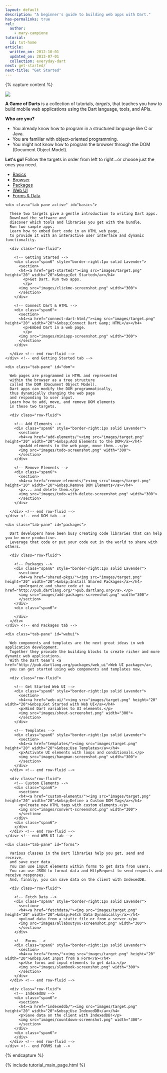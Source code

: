 ```yaml
---
layout: default
description: "A beginner's guide to building web apps with Dart."
has-permalinks: true
rel:
  author:
    - mary-campione
tutorial:
  id: tut-home
article:
  written_on: 2012-10-01
  updated_on: 2013-07-01
  collection: everyday-dart
next: get-started/
next-title: "Get Started"
---
```


{% capture content %}

<img src="images/banner.png">

**A Game of Darts**
is a collection of tutorials, _targets_,
that teaches you how to build mobile web applications
using the Dart language, tools, and APIs.

<strong>Who are you?</strong>
<ul>
<li> You already know how to program in a structured language like C or Java.</li>
<li> You are familiar with object-oriented programming.</li>
<li> You might not know how to program the browser through the DOM (Document Object Model).</li>
</ul>

<strong>Let's go!</strong> Follow the targets in order from left to right...or choose just the ones you need.

<div class="tute-tabs">
<div class="tabbable">
  <ul class="nav nav-tabs">
    <li class="active"><a href="#basics" data-toggle="tab">Basics</a></li>
    <li><a href="#dom" data-toggle="tab">Browser</a></li>
    <li><a href="#packages" data-toggle="tab">Packages</a></li>
    <li><a href="#webui" data-toggle="tab">Web UI</a></li>
    <!--<li><a href="#polymer" data-toggle="tab">Polymer</a></li>-->
    <li><a href="#forms" data-toggle="tab">Forms & Data</a></li>
    <!--<li><a href="#mobile" data-toggle="tab">Mobile</a></li>-->
  </ul>

  <div class="tab-content">

  <!-- BASICS TAB -->
    <div class="tab-pane active" id="basics">

      These two targets give a gentle introduction to writing Dart apps.
      Download the software and
      discover which tools and libraries you get with the bundle.
      Run two sample apps.
      Learn how to embed Dart code in an HTML web page,
      to provide it with an interactive user interface and dynamic functionality.

      <div class="row-fluid">

        <!-- Getting Started -->
        <div class="span6" style="border-right:1px solid Lavender">
          <section>
          <h4><a href="get-started/"><img src="images/target.png" height="20" width="20">&nbsp;Get Started</a></h4>
            <p>Get Dart. Run two apps.
            </p>
          <img src="images/clickme-screenshot.png" width="300">
          </section>
        </div>

        <!-- Connect Dart & HTML -->
        <div class="span6">
          <section>
          <h4><a href="connect-dart-html/"><img src="images/target.png" height="20" width="20">&nbsp;Connect Dart &amp; HTML</a></h4>
            <p>Embed Dart in a web page.
            </p>
          <img src="images/miniapp-screenshot.png" width="300">
          </section>
        </div>

      </div> <!-- end row-fluid -->
    </div> <!-- end Getting Started tab -->

  <!-- DOM TAB -->
    <div class="tab-pane" id="dom">

      Web pages are programmed in HTML and represented
      within the browser as a tree structure
      called the DOM (Document Object Model).
      Dart apps can modify the DOM programmatically,
      thus dynamically changing the web page
      and responding to user input.
      Learn how to add, move, and remove DOM elements
      in these two targets.

      <div class="row-fluid">

        <!-- Add Elements -->
        <div class="span6" style="border-right:1px solid Lavender">
          <section>
          <h4><a href="add-elements/"><img src="images/target.png" height="20" width="20">&nbsp;Add Elements to the DOM</a></h4>
          <p>Add elements to the web page, move them...</p>
          <img src="images/todo-screenshot.png" width="300">
          </section>
        </div>

        <!-- Remove Elements -->
        <div class="span6">
          <section>
          <h4><a href="remove-elements/"><img src="images/target.png" height="20" width="20">&nbsp;Remove DOM Elements</a></h4>
          <p>... and delete them.</p>
          <img src="images/todo-with-delete-screenshot.png" width="300">
          </section>
        </div>

      </div> <!-- end row-fluid -->
    </div> <!-- end DOM tab -->

  <!-- PACKAGES TAB -->
    <div class="tab-pane" id="packages">

      Dart developers have been busy creating code libraries that can help you be more productive.
      Leverage that code or put your code out in the world to share with others.

      <div class="row-fluid">

        <!-- Packages -->
        <div class="span6" style="border-right:1px solid Lavender">
          <section>
          <h4><a href="shared-pkgs/"><img src="images/target.png" height="20" width="20">&nbsp;Install Shared Packages</a></h4>
          <p>Organize and share code at <a href="http://pub.dartlang.org/">pub.dartlang.org</a>.</p>
          <img src="images/add-packages-screenshot.png" width="300">
          </section>
        </div>
        <div class="span6">

        </div>
      </div>
    </div> <!-- end Packages tab -->

  <!-- WEB UI TAB -->
    <div class="tab-pane" id="webui">

      Web components and templates are the next great ideas in web application development.
      Together they provide the building blocks to create richer and more dynamic web applications.
      With the Dart team’s <a href="http://pub.dartlang.org/packages/web_ui">Web UI package</a>,
      you can get started using web components and templates now.

<!--
      <aside class="alert">
        <strong>To be deprecated.</strong> <i>Use the new polymer packages instead.</i>
        Learn all about it in the <a href="polymer/">Polymer target</a>.<br>
      </aside>
-->

      <div class="row-fluid">

        <!-- Get Started Web UI -->
        <div class="span6" style="border-right:1px solid Lavender">
          <section>
          <h4><a href="web-ui/"><img src="images/target.png" height="20" width="20">&nbsp;Get Started with Web UI</a></h4>
          <p>Bind Dart variables to UI elements.</p>
          <img src="images/shout-screenshot.png" width="300">
          </section>
        </div>

        <!-- Templates -->
        <div class="span6" style="border-right:1px solid Lavender">
          <section>
          <h4><a href="templates/"><img src="images/target.png" height="20" width="20">&nbsp;Use Templates</a></h4>
          <p>Activate UI elements with loops and conditionals.</p>
          <img src="images/hangman-screenshot.png" width="300">
          </section>
        </div>
      </div> <!-- end row-fluid -->

      <div class="row-fluid">
        <!-- Custom Elements -->
        <div class="span6">
          <section>
          <h4><a href="custom-elements/"><img src="images/target.png" height="20" width="20">&nbsp;Define a Custom DOM Tag</a></h4>
          <p>Create new HTML tags with custom elements.</p>
          <img src="images/convert-screenshot.png" width="300">
          </section>
        </div>
        <div class="span6">
        </div>
      </div> <!-- end row-fluid -->
    </div> <!-- end WEB UI tab -->

  <!-- POLYMER TAB -->
  <!--
    <div class="tab-pane" id="polymer">
      <div class="row-fluid">

        <div class="span6" style="border-right:1px solid Lavender">
          <section>
          <h4><a href="polymer/"><img src="images/target.png" height="20" width="20">&nbsp;Polymer</a></h4>
          <p>Polymer - a shiny new package!</p>
          <img src="images/countdown-screenshot.png" width="300">
          </section>
        </div>

        <div class="span6">
        </div>

      </div>
    </div>
  -->
    
  <!-- FORMS TAB -->
    <div class="tab-pane" id="forms">

      Various classes in the Dart libraries help you get, send and receive,
      and save user data.
      You can use input elements within forms to get data from users.
      You can use JSON to format data and HttpRequest to send requests and receive responses.
      And, finally, you can save data on the client with IndexedDB.

      <div class="row-fluid">

        <!-- Fetch Data -->
        <div class="span6" style="border-right:1px solid Lavender">
          <section>
          <h4><a href="fetchdata/"><img src="images/target.png" height="20" width="20">&nbsp;Fetch Data Dynamically</a></h4>
          <p>Load data from a static file or from a server.</p>
          <img src="images/allaboutyou-screenshot.png" width="300">
          </section>
        </div>

        <!-- Forms -->
        <div class="span6" style="border-right:1px solid Lavender">
          <section>
          <h4><a href="forms/"><img src="images/target.png" height="20" width="20">&nbsp;Get Input from a Form</a></h4>
          <p>Use forms and input elements to get data.</p>
          <img src="images/slambook-screenshot.png" width="300">
          </section>
        </div>
      </div> <!-- end row-fluid -->

      <div class="row-fluid">
        <!-- IndexedDB -->
        <div class="span6">
          <section>
          <h4><a href="indexeddb/"><img src="images/target.png" height="20" width="20">&nbsp;Use IndexedDB</a></h4>
          <p>Save data on the client with IndexedDB!</p>
          <img src="images/countdown-screenshot.png" width="300">
          </section>
        </div>
        <div class="span6">
        </div>
      </div> <!-- end row-fluid -->
    </div> <!-- end FORMS tab -->

  <!-- MOBILE TAB -->
  <!--
    <div class="tab-pane" id="mobile">
      <div class="row-fluid">

        <div class="span6" style="border-right:1px solid Lavender">
          <section>
          <h4><a href="mobile/"><img src="images/target.png" height="20" width="20">&nbsp;Write for Mobile Devices</a></h4>
          <p>Mobile devices are taking over the world!</p>
          <img src="images/countdown-screenshot.png" width="300">
          </section>
        </div>

        <div class="span6">
        </div>

      </div>
    </div>
  -->

  </div> <!-- end tab content-->
</div> <!--end tabbable -->
</div> <!-- end of tute-tabs -->

{% endcapture %}

{% include tutorial_main_page.html %}
